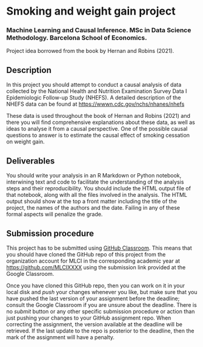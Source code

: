 # Smoking and weight gain project

### Machine Learning and Causal Inference. MSc in Data Science Methodology. Barcelona School of Economics.

Project idea borrowed from the book by Hernan and Robins (2021).

## Description

In this project you should attempt to conduct a causal analysis of
data collected by the National Health and Nutrition Examination Survey
Data I Epidemiologic Follow-up Study (NHEFS). A detailed description
of the NHEFS data can be found at https://wwwn.cdc.gov/nchs/nhanes/nhefs

These data is used throughout the book of Hernan and Robins (2021)
and there you will find comprehensive explanations about these data, as well
as ideas to analyse it from a causal perspective. One of the possible
causal questions to answer is to estimate the causal effect of smoking
cessation on weight gain.

## Deliverables

You should write your analysis in an R Markdown or Python notebook, interwining
text and code to facilitate the understanding of the analysis steps and their
reproducibility. You should include the HTML output file of that notebook, along
with all the files involved in the analysis. The HTML output should show at the
top a front matter including the title of the project, the names of the authors
and the date. Failing in any of these formal aspects will penalize the grade.

## Submission procedure

This project has to be submitted using
[GitHub Classroom](https://classroom.github.com). This
means that you should have cloned the GitHub repo of this project
from the organization account for MLCI in the corresponding academic
year at https://github.com/MLCIXXXX using the submission link
provided at the Google Classroom.

Once you have cloned this GitHub repo, then you can work on it in
your local disk and _push_ your changes whenever you like, but make
sure that you have pushed the last version of your assignment before
the deadline; consult the Google Classroom if you are unsure about
the deadline. There is no _submit_ button or any other specific
submission procedure or action than just pushing your changes to your
GitHub assignment repo. When correcting the assignment, the version
available at the deadline will be retrieved. If the last update to
the repo is posterior to the deadline, then the mark of the
assignment will have a penalty.

